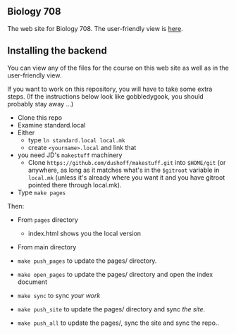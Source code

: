 ## Biology 708

The web site for Biology 708. The user-friendly view is [here](https://mac-theobio.github.io/QMEE/index.html).

##  Installing the backend

You can view any of the files for the course on this web site as well as in the user-friendly view.

If you want to work on this repository, you will have to take some extra steps. (If the instructions below look like gobbledygook, you should probably stay away ...)

* Clone this repo
* Examine standard.local
* Either
  * type `ln standard.local local.mk`
  * create `<yourname>.local` and link that
* you need JD's `makestuff` machinery
    * Clone `https://github.com/dushoff/makestuff.git` into `$HOME/git` (or anywhere, as long as it matches what's in the `$gitroot` variable in `local.mk` (unless it's already where you want it and you have gitroot pointed there through local.mk).
* Type `make pages`

Then:

* From `pages` directory
  * <open> index.html shows you the local version

* From main directory
* `make push_pages` to update the pages/ directory. 
* `make open_pages` to update the pages/ directory and open the index document 
* `make sync` to sync _your work_
* `make push_site` to update the pages/ directory and sync _the site_.
* `make push_all` to update the pages/, sync the site and sync the repo..

